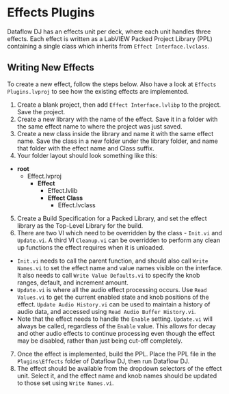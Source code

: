 # Effects Plugins
Dataflow DJ has an effects unit per deck, where each unit handles three effects. Each effect is written as a LabVIEW Packed Project Library (PPL) containing a single class which inherits from `Effect Interface.lvclass`.

## Writing New Effects
To create a new effect, follow the steps below. Also have a look at `Effects Plugins.lvproj` to see how the existing effects are implemented.

1. Create a blank project, then add `Effect Interface.lvlibp` to the project. Save the project.
2. Create a new library with the name of the effect. Save it in a folder with the same effect name to where the project was just saved.
3. Create a new class inside the library and name it with the same effect name. Save the class in a new folder under the library folder, and name that folder with the effect name and Class suffix.
4. Your folder layout should look something like this:

* **root**
  * Effect.lvproj
    * **Effect**
      * Effect.lvlib
      * **Effect Class**
        * Effect.lvclass

5. Create a Build Specification for a Packed Library, and set the effect library as the Top-Level Library for the build.
6. There are two VI which need to be overridden by the class - `Init.vi` and `Update.vi`. A third VI `Cleanup.vi` can be overridden to perform any clean up functions the effect requires when it is unloaded.
  * `Init.vi` needs to call the parent function, and should also call `Write Names.vi` to set the effect name and value names visible on the interface. It also needs to call `Write Value Defaults.vi` to specify the knob ranges, default, and increment amount.
  * `Update.vi` is where all the audio effect processing occurs. Use `Read Values.vi` to get the current enabled state and knob positions of the effect. `Update Audio History.vi` can be used to maintain a history of audio data, and accessed using `Read Audio Buffer History.vi`.
  * Note that the effect needs to handle the `Enable` setting. `Update.vi` will always be called, regardless of the `Enable` value. This allows for decay and other audio effects to continue processing even though the effect may be disabled, rather than just being cut-off completely.
7. Once the effect is implemented, build the PPL. Place the PPL file in the `Plugins\Effects` folder of Dataflow DJ, then run Dataflow DJ.
8. The effect should be available from the dropdown selectors of the effect unit. Select it, and the effect name and knob names should be updated to those set using `Write Names.vi`.